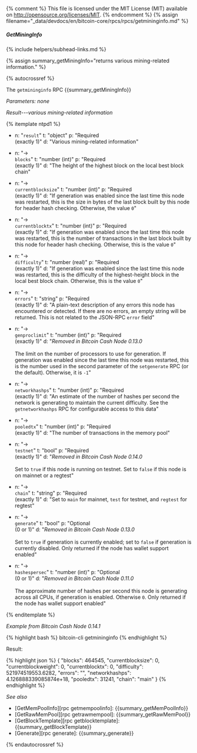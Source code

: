 {% comment %}
This file is licensed under the MIT License (MIT) available on
http://opensource.org/licenses/MIT.
{% endcomment %}
{% assign filename="_data/devdocs/en/bitcoin-core/rpcs/rpcs/getmininginfo.md" %}

##### GetMiningInfo
{% include helpers/subhead-links.md %}

{% assign summary_getMiningInfo="returns various mining-related information." %}

{% autocrossref %}

The `getmininginfo` RPC {{summary_getMiningInfo}}

*Parameters: none*

*Result---various mining-related information*

{% itemplate ntpd1 %}
- n: "`result`"
  t: "object"
  p: "Required<br>(exactly 1)"
  d: "Various mining-related information"

- n: "→<br>`blocks`"
  t: "number (int)"
  p: "Required<br>(exactly 1)"
  d: "The height of the highest block on the local best block chain"

- n: "→<br>`currentblocksize`"
  t: "number (int)"
  p: "Required<br>(exactly 1)"
  d: "If generation was enabled since the last time this node was restarted, this is the size in bytes of the last block built by this node for header hash checking.  Otherwise, the value `0`"

- n: "→<br>`currentblocktx`"
  t: "number (int)"
  p: "Required<br>(exactly 1)"
  d: "If generation was enabled since the last time this node was restarted, this is the number of transactions in the last block built by this node for header hash checking.  Otherwise, this is the value `0`"

- n: "→<br>`difficulty`"
  t: "number (real)"
  p: "Required<br>(exactly 1)"
  d: "If generation was enabled since the last time this node was restarted, this is the difficulty of the highest-height block in the local best block chain.  Otherwise, this is the value `0`"

- n: "→<br>`errors`"
  t: "string"
  p: "Required<br>(exactly 1)"
  d: "A plain-text description of any errors this node has encountered or detected.  If there are no errors, an empty string will be returned.  This is not related to the JSON-RPC `error` field"

- n: "→<br>`genproclimit`"
  t: "number (int)"
  p: "Required<br>(exactly 1)"
  d: "*Removed in Bitcoin Cash Node 0.13.0*<br><br>The limit on the number of processors to use for generation.  If generation was enabled since the last time this node was restarted, this is the number used in the second parameter of the `setgenerate` RPC (or the default).  Otherwise, it is `-1`"

- n: "→<br>`networkhashps`"
  t: "number (int)"
  p: "Required<br>(exactly 1)"
  d: "An estimate of the number of hashes per second the network is generating to maintain the current difficulty.  See the `getnetworkhashps` RPC for configurable access to this data"

- n: "→<br>`pooledtx`"
  t: "number (int)"
  p: "Required<br>(exactly 1)"
  d: "The number of transactions in the memory pool"

- n: "→<br>`testnet`"
  t: "bool"
  p: "Required<br>(exactly 1)"
  d: "*Removed in Bitcoin Cash Node 0.14.0*<br><br>Set to `true` if this node is running on testnet.  Set to `false` if this node is on mainnet or a regtest"

- n: "→<br>`chain`"
  t: "string"
  p: "Required<br>(exactly 1)"
  d: "Set to `main` for mainnet, `test` for testnet, and `regtest` for regtest"

- n: "→<br>`generate`"
  t: "bool"
  p: "Optional<br>(0 or 1)"
  d: "*Removed in Bitcoin Cash Node 0.13.0*<br><br>Set to `true` if generation is currently enabled; set to `false` if generation is currently disabled.  Only returned if the node has wallet support enabled"

- n: "→<br>`hashespersec`"
  t: "number (int)"
  p: "Optional<br>(0 or 1)"
  d: "*Removed in Bitcoin Cash Node 0.11.0*<br><br>The approximate number of hashes per second this node is generating across all CPUs, if generation is enabled.  Otherwise `0`.  Only returned if the node has wallet support enabled"

{% enditemplate %}

*Example from Bitcoin Cash Node 0.14.1*

{% highlight bash %}
bitcoin-cli getmininginfo
{% endhighlight %}

Result:

{% highlight json %}
{
    "blocks": 464545,
    "currentblocksize": 0,
    "currentblockweight": 0,
    "currentblocktx": 0,
    "difficulty": 521974519553.6282,
    "errors": "",
    "networkhashps": 4.126888339085874e+18,
    "pooledtx": 31241,
    "chain": "main"
}
{% endhighlight %}

*See also*

* [GetMemPoolInfo][rpc getmempoolinfo]: {{summary_getMemPoolInfo}}
* [GetRawMemPool][rpc getrawmempool]: {{summary_getRawMemPool}}
* [GetBlockTemplate][rpc getblocktemplate]: {{summary_getBlockTemplate}}
* [Generate][rpc generate]: {{summary_generate}}

{% endautocrossref %}
